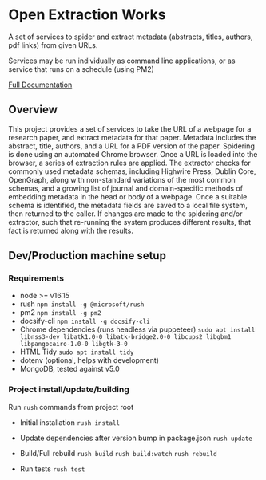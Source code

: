 # Open Extraction Works
A set of services to spider and extract metadata (abstracts, titles, authors, pdf links) from given URLs.

Services may be run individually as command line applications, or as service that runs on a schedule (using PM2)

[Full Documentation](https://openreview.github.io/open-meta-extraction/#/)

## Overview
This project provides a set of services to take the URL of a webpage for a
research paper, and extract metadata for that paper. Metadata includes the
abstract, title, authors, and a URL for a PDF version of the paper. Spidering is
done using an automated Chrome browser. Once a URL is loaded into the browser, a
series of extraction rules are applied. The extractor checks for commonly used
metadata schemas, including Highwire Press, Dublin Core, OpenGraph, along with
non-standard variations of the most common schemas, and a growing list of
journal and domain-specific methods of embedding metadata in the head or body of
a webpage. Once a suitable schema is identified, the metadata fields are saved
to a local file system, then returned to the caller. If changes are made to the
spidering and/or extractor, such that re-running the system produces different
results, that fact is returned along with the results.


## Dev/Production machine setup

### Requirements
- node >= v16.15
- rush
  `npm install -g @microsoft/rush`
- pm2
  `npm install -g pm2`
- docsify-cli
  `npm install -g docsify-cli`
- Chrome dependencies (runs headless via puppeteer)
  `sudo apt install libnss3-dev libatk1.0-0 libatk-bridge2.0-0 libcups2 libgbm1 libpangocairo-1.0-0 libgtk-3-0`
- HTML Tidy
  `sudo apt install tidy`
- dotenv (optional, helps with development)
- MongoDB, tested against v5.0

### Project install/update/building
Run `rush` commands from project root

  - Initial installation
`rush install`

- Update dependencies after version bump in package.json
`rush update`

- Build/Full rebuild
`rush build`
`rush build:watch`
`rush rebuild`

- Run tests
`rush test`
